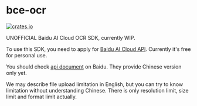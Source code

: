 # bce-ocr

[![crates.io](https://img.shields.io/crates/v/bce-ocr?label=latest)](https://crates.io/crates/bce-ocr)

UNOFFICIAL Baidu AI Cloud OCR SDK, currently WIP.

To use this SDK, you need to apply for [Baidu AI Cloud API](https://cloud.baidu.com). Currently it's free for personal use.

You should check [api document](https://cloud.baidu.com/doc/OCR/s/Ek3h7xypm) on Baidu. They provide Chinese version only yet.

We may describe file upload limitation in English, but you can try to know limitation without understanding Chinese.
There is only resolution limit, size limit and format limit actually.
